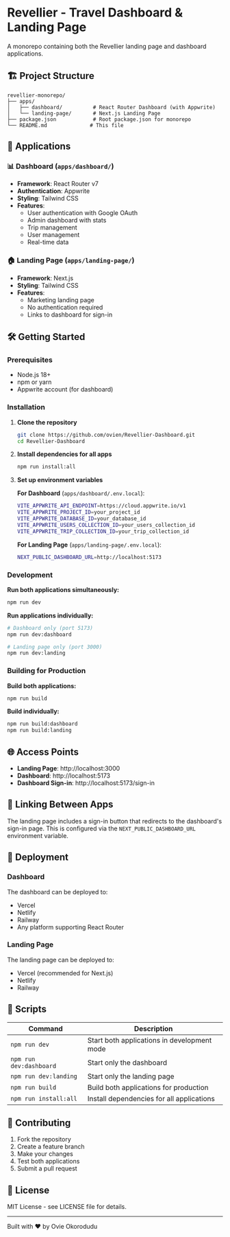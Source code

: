 # Revellier - Travel Dashboard & Landing Page

A monorepo containing both the Revellier landing page and dashboard applications.

## 🏗️ Project Structure

```
revellier-monorepo/
├── apps/
│   ├── dashboard/          # React Router Dashboard (with Appwrite)
│   └── landing-page/       # Next.js Landing Page
├── package.json            # Root package.json for monorepo
└── README.md              # This file
```

## 🚀 Applications

### 📊 Dashboard (`apps/dashboard/`)
- **Framework**: React Router v7
- **Authentication**: Appwrite
- **Styling**: Tailwind CSS
- **Features**: 
  - User authentication with Google OAuth
  - Admin dashboard with stats
  - Trip management
  - User management
  - Real-time data

### 🏠 Landing Page (`apps/landing-page/`)
- **Framework**: Next.js
- **Styling**: Tailwind CSS
- **Features**:
  - Marketing landing page
  - No authentication required
  - Links to dashboard for sign-in

## 🛠️ Getting Started

### Prerequisites
- Node.js 18+ 
- npm or yarn
- Appwrite account (for dashboard)

### Installation

1. **Clone the repository**
   ```bash
   git clone https://github.com/ovien/Revellier-Dashboard.git
   cd Revellier-Dashboard
   ```

2. **Install dependencies for all apps**
   ```bash
   npm run install:all
   ```

3. **Set up environment variables**

   **For Dashboard** (`apps/dashboard/.env.local`):
   ```bash
   VITE_APPWRITE_API_ENDPOINT=https://cloud.appwrite.io/v1
   VITE_APPWRITE_PROJECT_ID=your_project_id
   VITE_APPWRITE_DATABASE_ID=your_database_id
   VITE_APPWRITE_USERS_COLLECTION_ID=your_users_collection_id
   VITE_APPWRITE_TRIP_COLLECTION_ID=your_trip_collection_id
   ```

   **For Landing Page** (`apps/landing-page/.env.local`):
   ```bash
   NEXT_PUBLIC_DASHBOARD_URL=http://localhost:5173
   ```

### Development

**Run both applications simultaneously:**
```bash
npm run dev
```

**Run applications individually:**
```bash
# Dashboard only (port 5173)
npm run dev:dashboard

# Landing page only (port 3000)
npm run dev:landing
```

### Building for Production

**Build both applications:**
```bash
npm run build
```

**Build individually:**
```bash
npm run build:dashboard
npm run build:landing
```

## 🌐 Access Points

- **Landing Page**: http://localhost:3000
- **Dashboard**: http://localhost:5173
- **Dashboard Sign-in**: http://localhost:5173/sign-in

## 🔗 Linking Between Apps

The landing page includes a sign-in button that redirects to the dashboard's sign-in page. This is configured via the `NEXT_PUBLIC_DASHBOARD_URL` environment variable.

## 🚀 Deployment

### Dashboard
The dashboard can be deployed to:
- Vercel
- Netlify
- Railway
- Any platform supporting React Router

### Landing Page
The landing page can be deployed to:
- Vercel (recommended for Next.js)
- Netlify
- Railway

## 📝 Scripts

| Command | Description |
|---------|-------------|
| `npm run dev` | Start both applications in development mode |
| `npm run dev:dashboard` | Start only the dashboard |
| `npm run dev:landing` | Start only the landing page |
| `npm run build` | Build both applications for production |
| `npm run install:all` | Install dependencies for all applications |

## 🤝 Contributing

1. Fork the repository
2. Create a feature branch
3. Make your changes
4. Test both applications
5. Submit a pull request

## 📄 License

MIT License - see LICENSE file for details.

---

Built with ❤️ by Ovie Okorodudu 